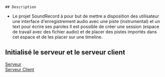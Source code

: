     ## Description
- Le projet SoundRecord à pour but de mettre a disposition des utilisateur une interface d'enregistrement audio avec une piste (instrumental) et un text pour écrire ses paroles
Il est possible de créer une session (espace de travail avec des fichier audio) et de placer des pistes importés dans cet espace et de les placer sur une timeline.  

## Initialisé le serveur et le serveur client

<a href="https://github.com/Lucas-dev-974/Soundrecord/tree/main/ApiServer"> Serveur </a> 
<br>
<a href="https://github.com/Lucas-dev-974/Soundrecord/tree/main/ApiServer"> Serveur Client</a>  